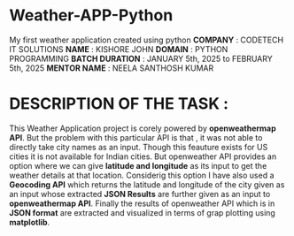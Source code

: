# Weather-APP-Python
My first weather application created using python
**COMPANY** : CODETECH IT SOLUTIONS
**NAME** : KISHORE JOHN
**DOMAIN** : PYTHON PROGRAMMING
**BATCH DURATION** : JANUARY 5th, 2025 to FEBRUARY 5th, 2025
**MENTOR NAME** : NEELA SANTHOSH KUMAR
# DESCRIPTION OF THE TASK : 
This Weather Application project is corely powered by **openweathermap API**. But the problem with this particular API is that , it was not able to directly take city names as an input. Though this feauture exists for US cities it is not available for Indian cities. But openweather API provides an option where we can give **latitude and longitude** as its input to get the weather details at that location. Considerig this option I have also used a **Geocoding API** which returns the latitude and longitude of the city given as an input whose extracted **JSON Results** are further given as an input to **openweathermap API**. Finally the results of openweather API which is in **JSON format** are extracted and visualized in terms of grap plotting using **matplotlib**.
